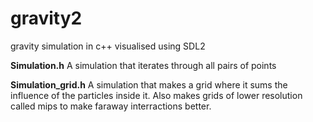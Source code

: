 # gravity2
gravity simulation in c++ visualised using SDL2

**Simulation.h**
A simulation that iterates through all pairs of points

**Simulation_grid.h**
A simulation that makes a grid where it sums the influence of the particles inside it.
Also makes grids of lower resolution called mips to make faraway interractions better.
